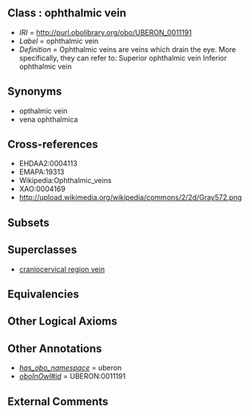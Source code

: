 
## Class : ophthalmic vein

 * *IRI* = http://purl.obolibrary.org/obo/UBERON_0011191
 * *Label* = ophthalmic vein
 * *Definition* = Ophthalmic veins are veins which drain the eye. More specifically, they can refer to: Superior ophthalmic vein Inferior ophthalmic vein

## Synonyms

 * opthalmic vein
 * vena ophthalmica

## Cross-references

 * EHDAA2:0004113
 * EMAPA:19313
 * Wikipedia:Ophthalmic_veins
 * XAO:0004169
 * http://upload.wikimedia.org/wikipedia/commons/2/2d/Gray572.png

## Subsets


## Superclasses

 * [craniocervical region vein](../../UBERON/41/UBERON_0009141.md)

## Equivalencies


## Other Logical Axioms


## Other Annotations

 * *[has_obo_namespace](../../ce/oboInOwl#hasOBONamespace.md)* = uberon
 * *[oboInOwl#id](../../id/oboInOwl#id.md)* = UBERON:0011191

## External Comments

